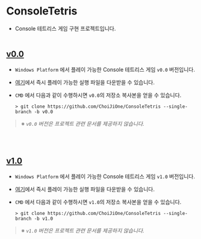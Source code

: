 # ConsoleTetris
- Console 테트리스 게임 구현 프로젝트입니다.
<br><br>


## [v0.0](https://github.com/ChoiJiOne/ConsoleTetris/tree/v0.0)
- `Windows Platform` 에서 플레이 가능한 Console 테트리스 게임 `v0.0` 버전입니다.
- [여기](https://github.com/ChoiJiOne/ConsoleTetris/releases/tag/v0.0)에서 즉시 플레이 가능한 실행 파일을 다운받을 수 있습니다. 
- `CMD` 에서 다음과 같이 수행하시면 `v0.0`의 저장소 복사본을 얻을 수 있습니다.

  ```
  > git clone https://github.com/ChoiJiOne/ConsoleTetris --single-branch -b v0.0
  ```
  
> ※ *`v0.0` 버전은 프로젝트 관련 문서를 제공하지 않습니다.*

<br><br>


## [v1.0](https://github.com/ChoiJiOne/ConsoleTetris/tree/v1.0)
- `Windows Platform` 에서 플레이 가능한 Console 테트리스 게임 `v1.0` 버전입니다.
- [여기](https://github.com/ChoiJiOne/ConsoleTetris/releases/tag/v1.0)에서 즉시 플레이 가능한 실행 파일을 다운받을 수 있습니다. 
- `CMD` 에서 다음과 같이 수행하시면 `v1.0`의 저장소 복사본을 얻을 수 있습니다.

  ```
  > git clone https://github.com/ChoiJiOne/ConsoleTetris --single-branch -b v1.0
  ```
  
> ※ *`v1.0` 버전은 프로젝트 관련 문서를 제공하지 않습니다.*
